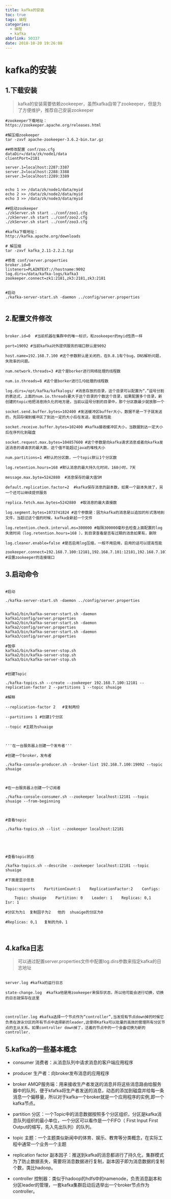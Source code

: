 ```yaml
---
title: kafka的安装
toc: true
tags: 编程
categories:
  - 编程
  - kafka
abbrlink: 50337
date: 2018-10-20 19:26:08
---
```


# kafka的安装

## 1.下载安装

>kafka的安装需要依赖zookeeper，虽然kafka自带了zookeeper，但是为了方便维护，推荐自己安装zookeeper

```
#zookeeper下载地址：
https://zookeeper.apache.org/releases.html

#解压缩zookeeper
tar -zxvf apache-zookeeper-3.6.2-bin.tar.gz

##修改配置 conf/zoo.cfg
dataDir=/data/zk/node1/data
clientPort=2181

server.1=localhost:2287:3387
server.2=localhost:2288:3388
server.3=localhost:2289:3389


echo 1 >> /data/zk/node1/data/myid
echo 2 >> /data/zk/node2/data/myid
echo 3 >> /data/zk/node3/data/myid

##启动zookeeper
./zkServer.sh start ../conf/zoo1.cfg
./zkServer.sh start ../conf/zoo2.cfg
./zkServer.sh start ../conf/zoo3.cfg

#kafka下载地址：
http://kafka.apache.org/downloads

# 解压缩
tar -zxvf kafka_2.11-2.2.2.tgz

#修改 conf/server.properties
broker.id=0
listeners=PLAINTEXT://hostname:9092
log.dirs=/data/kafka-logs/kafka3
zookeeper.connect=zk1:2181,zk3:2181,zk3:2181


#启动
./kafka-server-start.sh -daemon ../config/server.properties


```


## 2.配置文件修改

```

broker.id=0  #当前机器在集群中的唯一标识，和zookeeper的myid性质一样

port=19092 #当前kafka对外提供服务的端口默认是9092

host.name=192.168.7.100 #这个参数默认是关闭的，在0.8.1有个bug，DNS解析问题，失败率的问题。

num.network.threads=3 #这个是borker进行网络处理的线程数

num.io.threads=8 #这个是borker进行I/O处理的线程数

log.dirs=/opt/kafka/kafkalogs/ #消息存放的目录，这个目录可以配置为“，”逗号分割的表达式，上面的num.io.threads要大于这个目录的个数这个目录，如果配置多个目录，新创建的topic他把消息持久化的地方是，当前以逗号分割的目录中，那个分区数最少就放那一个

socket.send.buffer.bytes=102400 #发送缓冲区buffer大小，数据不是一下子就发送的，先回存储到缓冲区了到达一定的大小后在发送，能提高性能

socket.receive.buffer.bytes=102400 #kafka接收缓冲区大小，当数据到达一定大小后在序列化到磁盘

socket.request.max.bytes=104857600 #这个参数是向kafka请求消息或者向kafka发送消息的请请求的最大数，这个值不能超过java的堆栈大小

num.partitions=1 #默认的分区数，一个topic默认1个分区数

log.retention.hours=168 #默认消息的最大持久化时间，168小时，7天

message.max.byte=5242880  #消息保存的最大值5M

default.replication.factor=2  #kafka保存消息的副本数，如果一个副本失效了，另一个还可以继续提供服务

replica.fetch.max.bytes=5242880  #取消息的最大直接数

log.segment.bytes=1073741824 #这个参数是：因为kafka的消息是以追加的形式落地到文件，当超过这个值的时候，kafka会新起一个文件

log.retention.check.interval.ms=300000 #每隔300000毫秒去检查上面配置的log失效时间（log.retention.hours=168 ），到目录查看是否有过期的消息如果有，删除

log.cleaner.enable=false #是否启用log压缩，一般不用启用，启用的话可以提高性能

zookeeper.connect=192.168.7.100:12181,192.168.7.101:12181,192.168.7.107:1218 #设置zookeeper的连接端口

```

## 3.启动命令



```

#启动

./kafka-server-start.sh -daemon ../config/server.properties


kafka1/bin/kafka-server-start.sh -daemon kafka1/config/server.properties
kafka2/bin/kafka-server-start.sh -daemon kafka2/config/server.properties
kafka3/bin/kafka-server-start.sh -daemon kafka3/config/server.properties

#暂停
kafka1/bin/kafka-server-stop.sh
kafka2/bin/kafka-server-stop.sh
kafka3/bin/kafka-server-stop.sh


#创建Topic

./kafka-topics.sh --create --zookeeper 192.168.7.100:12181 --replication-factor 2 --partitions 1 --topic shuaige

#解释

--replication-factor 2   #复制两份

--partitions 1 #创建1个分区

--topic #主题为shuaige



'''在一台服务器上创建一个发布者'''

#创建一个broker，发布者

./kafka-console-producer.sh --broker-list 192.168.7.100:19092 --topic shuaige



#在一台服务器上创建一个订阅者

./kafka-console-consumer.sh --zookeeper localhost:12181 --topic shuaige --from-beginning



#查看topic

./kafka-topics.sh --list --zookeeper localhost:12181





#查看topic状态

/kafka-topics.sh --describe --zookeeper localhost:12181 --topic shuaige

#下面是显示信息

Topic:ssports    PartitionCount:1    ReplicationFactor:2    Configs:

    Topic: shuaige    Partition: 0    Leader: 1    Replicas: 0,1    Isr: 1

#分区为为1  复制因子为2   他的  shuaige的分区为0 

#Replicas: 0,1   复制的为0，1



```





## 4.kafka日志



>可以通过配置server.properties文件中配置log.dirs参数来指定kafka的日志地址



```

server.log #kafka的运行日志

state-change.log  #kafka他是用zookeeper来保存状态，所以他可能会进行切换，切换的日志就保存在这里



controller.log #kafka选择一个节点作为“controller”,当发现有节点down掉的时候它负责在游泳分区的所有节点中选择新的leader,这使得Kafka可以批量的高效的管理所有分区节点的主从关系。如果controller down掉了，活着的节点中的一个会备切换为新的controller.

```



## 5.kafka的一些基本概念



- consumer 消费者：从消息队列中请求消息的客户端应用程序

- producer 生产者：向broker发布消息的应用程序

- broker AMQP服务端：用来接收生产者发送的消息并将这些消息路由给服务器中的队列，便于kfafka将生产者发送的消息，动态的添加到磁盘并给每一条消息一个偏移量，所以对于kafka一个broker就是一个应用程序的实例,即一个kafka节点。

- partition 分区：一个Topic中的消息数据按照多个分区组织，分区是kafka消息队列组织的最小单位，一个分区可以看作是一个FIFO（ First Input First Output的缩写，先入先出队列）的队列。

- topic 主题：一个主题类似新闻中的体育、娱乐、教育等分类概念，在实际工程中通常一个业务一个主题

- replication factor 副本因子：推送到kafka的消息都进行了持久化，集群模式为了防止数据丢失，需要将消息数据进行复制，副本因子即为消息数据的复制个数，类比hadoop。

- controller 控制器：类似于hadoop的hdfs中的namenode，负责消息副本和分区leader的管理，一套kafka集群启动后选举出一个broker节点作为controller。